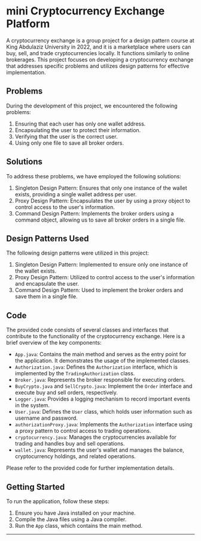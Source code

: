 # mini Cryptocurrency Exchange Platform

A cryptocurrency exchange is a group project for a design pattern course at King Abdulaziz University in 2022, and it is a marketplace where users can buy, sell, and trade cryptocurrencies locally. It functions similarly to online brokerages. This project focuses on developing a cryptocurrency exchange that addresses specific problems and utilizes design patterns for effective implementation.

## Problems

During the development of this project, we encountered the following problems:

1. Ensuring that each user has only one wallet address.
2. Encapsulating the user to protect their information.
3. Verifying that the user is the correct user.
4. Using only one file to save all broker orders.

## Solutions

To address these problems, we have employed the following solutions:

1. Singleton Design Pattern: Ensures that only one instance of the wallet exists, providing a single wallet address per user.
2. Proxy Design Pattern: Encapsulates the user by using a proxy object to control access to the user's information.
3. Command Design Pattern: Implements the broker orders using a command object, allowing us to save all broker orders in a single file.

## Design Patterns Used

The following design patterns were utilized in this project:

1. Singleton Design Pattern: Implemented to ensure only one instance of the wallet exists.
2. Proxy Design Pattern: Utilized to control access to the user's information and encapsulate the user.
3. Command Design Pattern: Used to implement the broker orders and save them in a single file.

## Code

The provided code consists of several classes and interfaces that contribute to the functionality of the cryptocurrency exchange. Here is a brief overview of the key components:

- `App.java`: Contains the main method and serves as the entry point for the application. It demonstrates the usage of the implemented classes.
- `Authorization.java`: Defines the `Authorization` interface, which is implemented by the `TradingAuthorization` class.
- `Broker.java`: Represents the broker responsible for executing orders.
- `BuyCrypto.java` and `SellCrypto.java`: Implement the `Order` interface and execute buy and sell orders, respectively.
- `Logger.java`: Provides a logging mechanism to record important events in the system.
- `User.java`: Defines the `User` class, which holds user information such as username and password.
- `authorizationProxy.java`: Implements the `Authorization` interface using a proxy pattern to control access to trading operations.
- `cryptocurrency.java`: Manages the cryptocurrencies available for trading and handles buy and sell operations.
- `wallet.java`: Represents the user's wallet and manages the balance, cryptocurrency holdings, and related operations.

Please refer to the provided code for further implementation details.

## Getting Started

To run the application, follow these steps:

1. Ensure you have Java installed on your machine.
2. Compile the Java files using a Java compiler.
3. Run the `App` class, which contains the main method.


---

